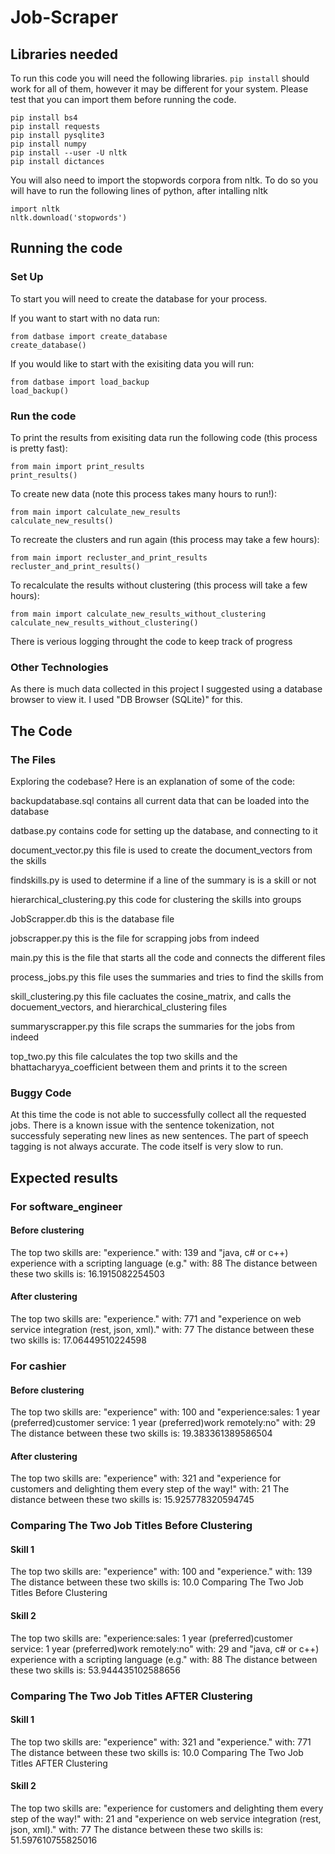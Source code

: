 # Job-Scraper

## Libraries needed

To run this code you will need the following libraries. `pip install` should work for all of them, however it may be different for your system. Please test that you can import them before running the code.

```
pip install bs4
pip install requests
pip install pysqlite3 
pip install numpy
pip install --user -U nltk
pip install dictances
```

You will also need to import  the stopwords corpora from nltk. To do so you will have to run the following lines of python, after intalling nltk
```
import nltk
nltk.download('stopwords')
```

## Running the code
### Set Up
To start you will need to create the database for your process.

If you want to start with no data run:
```
from datbase import create_database
create_database()
```

If you would like to start with the exisiting data you will run:
```
from datbase import load_backup
load_backup()
```

### Run the code
To print the results from exisiting data run the following code (this process is pretty fast):
```
from main import print_results
print_results()
```

To create new data (note this process takes many hours to run!):
```
from main import calculate_new_results
calculate_new_results()
```

To recreate the clusters and run again (this process may take a few hours):
```
from main import recluster_and_print_results
recluster_and_print_results()
```

To recalculate the results without clustering (this process will take a few hours):
```
from main import calculate_new_results_without_clustering
calculate_new_results_without_clustering()
```

There is verious logging throught the code to keep track of progress

### Other Technologies
As there is much data collected in this project I suggested using a database browser to view it. I used "DB Browser (SQLite)" for this.

## The Code
### The Files
Exploring the codebase? Here is an explanation of some of the code:

backupdatabase.sql contains all current data that can be loaded into the database

datbase.py contains code for setting up the database, and connecting to it

document_vector.py this file is used to create the document_vectors from the skills

findskills.py is used to determine if a line of the summary is is a skill or not

hierarchical_clustering.py this code for clustering the skills into groups

JobScrapper.db this is the database file

jobscrapper.py this is the file for scrapping jobs from indeed

main.py this is the file that starts all the code and connects the different files

process_jobs.py this file uses the summaries and tries to find the skills from

skill_clustering.py this file cacluates the cosine_matrix, and calls the docuement_vectors, and hierarchical_clustering files

summaryscrapper.py this file scraps the summaries for the jobs from indeed

top_two.py this file calculates the top two skills and the bhattacharyya_coefficient between them and prints it to the screen

### Buggy Code
At this time the code is not able to successfully collect all the requested jobs.
There is a known issue with the sentence tokenization, not successfuly seperating new lines as new sentences.
The part of speech tagging is not always accurate.
The code itself is very slow to run.

## Expected results
### For software_engineer
#### Before clustering
The top two skills are:
"experience." with: 139
and
"java, c# or c++) experience with a scripting language (e.g." with: 88
The distance between these two skills is: 16.1915082254503
#### After clustering
The top two skills are: 
"experience." with: 771
and
"experience on web service integration (rest, json, xml)." with: 77
The distance between these two skills is: 17.06449510224598
### For cashier
#### Before clustering
The top two skills are:
"experience" with: 100
and
"experience:sales: 1 year (preferred)customer service: 1 year (preferred)work remotely:no" with: 29
The distance between these two skills is: 19.383361389586504
#### After clustering
The top two skills are: 
"experience" with: 321
and
"experience for customers and delighting them every step of the way!" with: 21
The distance between these two skills is: 15.925778320594745
### Comparing The Two Job Titles Before Clustering
#### Skill 1
The top two skills are:
"experience" with: 100
and
 "experience." with: 139
The distance between these two skills is: 10.0
Comparing The Two Job Titles Before Clustering
#### Skill 2
The top two skills are:
"experience:sales: 1 year (preferred)customer service: 1 year (preferred)work remotely:no" with: 29
and
 "java, c# or c++)
experience with a scripting language (e.g." with: 88
The distance between these two skills is: 53.944435102588656
### Comparing The Two Job Titles AFTER Clustering
#### Skill 1
The top two skills are:
"experience" with: 321
and
"experience." with: 771
The distance between these two skills is: 10.0
Comparing The Two Job Titles AFTER Clustering
#### Skill 2
The top two skills are: 
"experience for customers and delighting them every step of the way!" with: 21
and
"experience on web service integration (rest, json, xml)." with: 77
The distance between these two skills is: 51.597610755825016
